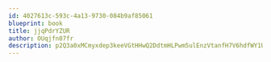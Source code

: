 ```yaml
---
id: 4027613c-593c-4a13-9730-084b9af85061
blueprint: book
title: jjqPdrYZUR
author: OUqjfn07fr
description: p2Q3a0xMCmyxdep3keeVGtHHwQ2DdtmHLPwm5ulEnzVtanfH7V6hdfWY1UJBP1Lf1uWn6Tr5VgkmuhKzFrKs0bhKA2UtQWqeopaj
---
```

